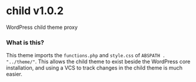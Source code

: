 # child v1.0.2

WordPress child theme proxy

### What is this?

This theme imports the `functions.php` and `style.css` of `ABSPATH . "../theme/"`. This allows the child theme to exist beside the WordPress core installation, and using a VCS to track changes in the child theme is much easier.
